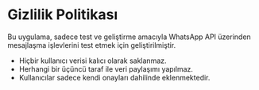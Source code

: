# Gizlilik Politikası

Bu uygulama, sadece test ve geliştirme amacıyla WhatsApp API üzerinden mesajlaşma işlevlerini test etmek için geliştirilmiştir.

- Hiçbir kullanıcı verisi kalıcı olarak saklanmaz.
- Herhangi bir üçüncü taraf ile veri paylaşımı yapılmaz.
- Kullanıcılar sadece kendi onayları dahilinde eklenmektedir.
